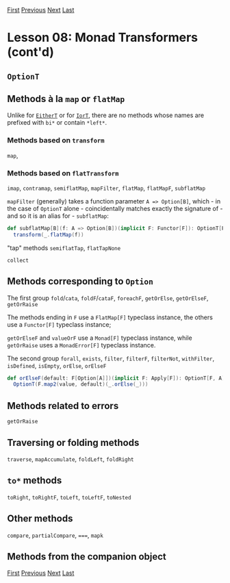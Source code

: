 [First](https://github.com/sjbiaga/kittens/blob/main/mt-1-compose/README.md) [Previous](https://github.com/sjbiaga/kittens/blob/main/mt-2-EitherT/README.md) [Next](https://github.com/sjbiaga/kittens/blob/main/mt-4-IorT/README.md) [Last](https://github.com/sjbiaga/kittens/blob/main/mt-9-WriterT-Validated/README.md)

Lesson 08: Monad Transformers (cont'd)
======================================

`OptionT`
---------

Methods à la `map` or `flatMap`
-------------------------------

Unlike for [`EitherT`](https://github.com/sjbiaga/kittens/blob/main/mt-2-EitherT/README.md#methods-based-on-flattransform) or
for [`IorT`](https://github.com/sjbiaga/kittens/blob/main/mt-4-IorT/README.md#methods-based-on-flattransform), there are no
methods whose names are prefixed with `bi*` or contain `*left*`.

### Methods based on `transform`

`map`,

### Methods based on `flatTransform`

`imap`, `contramap`,
`semiflatMap`, `mapFilter`, `flatMap`, `flatMapF`, `subflatMap`

`mapFilter` (generally) takes a function parameter `A => Option[B]`, which - in the case of `OptionT` alone - coincidentally
matches exactly the signature of - and so it is an alias for - `subflatMap`:

```Scala
def subflatMap[B](f: A => Option[B])(implicit F: Functor[F]): OptionT[F, B] =
  transform(_.flatMap(f))
```

"tap" methods
`semiflatTap`, `flatTapNone`

`collect`

Methods corresponding to `Option`
---------------------------------

The first group
`fold`/`cata`, `foldF`/`cataF`, `foreachF`, `getOrElse`, `getOrElseF`, `getOrRaise`

The methods ending in `F` use a `FlatMap[F]` typeclass instance, the others use a `Functor[F]` typeclass instance;

`getOrElseF` and `valueOrF` use a `Monad[F]` typeclass instance, while `getOrRaise` uses a `MonadError[F]` typeclass instance.

The second group
    `forall`, `exists`, `filter`, `filterF`, `filterNot`, `withFilter`, `isDefined`, `isEmpty`, `orElse`, `orElseF`

```Scala
def orElseF(default: F[Option[A]])(implicit F: Apply[F]): OptionT[F, A] =
  OptionT(F.map2(value, default)(_.orElse(_)))
```

Methods related to errors
-------------------------

`getOrRaise`

Traversing or folding methods
-----------------------------

`traverse`, `mapAccumulate`, `foldLeft`, `foldRight`

`to*` methods
-------------

`toRight`, `toRightF`, `toLeft`, `toLeftF`, `toNested`

Other methods
-------------

`compare`, `partialCompare`, `===`, `mapk`

Methods from the companion object
---------------------------------

[First](https://github.com/sjbiaga/kittens/blob/main/mt-1-compose/README.md) [Previous](https://github.com/sjbiaga/kittens/blob/main/mt-2-EitherT/README.md) [Next](https://github.com/sjbiaga/kittens/blob/main/mt-4-IorT/README.md) [Last](https://github.com/sjbiaga/kittens/blob/main/mt-9-WriterT-Validated/README.md)
